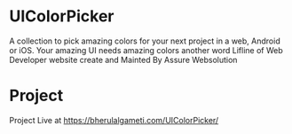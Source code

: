 # UIColorPicker
A collection to pick amazing colors for your next project in a web, Android or iOS. Your amazing UI needs amazing colors another word Lifline of Web Developer website create and Mainted By Assure Websolution
# Project
Project Live at https://bherulalgameti.com/UIColorPicker/
